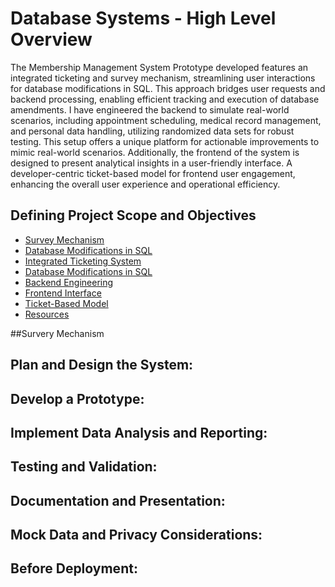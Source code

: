 # Database Systems - High Level Overview
The Membership Management System Prototype developed features an integrated ticketing and survey mechanism, streamlining user interactions for database modifications in SQL. This approach bridges user requests and backend processing, enabling efficient tracking and execution of database amendments. I have engineered the backend to simulate real-world scenarios, including appointment scheduling, medical record management, and personal data handling, utilizing randomized data sets for robust testing. This setup offers a unique platform for actionable improvements to mimic real-world scenarios. Additionally, the frontend of the system is designed to present analytical insights in a user-friendly interface. A developer-centric ticket-based model for frontend user engagement, enhancing the overall user experience and operational efficiency.

## Defining Project Scope and Objectives
- [Survey Mechanism](##Survery_Mechanism)
- [Database Modifications in SQL](##Implementation)
- [Integrated Ticketing System](##ITS)
- [Database Modifications in SQL](##Database_Mods_in_SQL)
- [Backend Engineering ](##Backend)
- [Frontend Interface](##Frontend)
- [Ticket-Based Model](##Ticket_Based_Model)
- [Resources](##Resources)


##Survery Mechanism




## Plan and Design the System:


## Develop a Prototype:


## Implement Data Analysis and Reporting:



## Testing and Validation:


## Documentation and Presentation:


## Mock Data and Privacy Considerations:


## Before Deployment:





